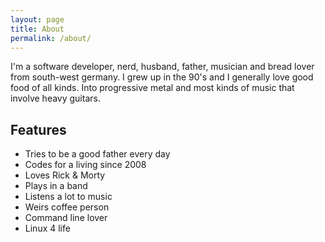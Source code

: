 ```yaml
---
layout: page
title: About
permalink: /about/
---
```


I'm a software developer, nerd, husband, father, musician and bread lover from south-west germany. I grew up in the 90's and I generally love good food of all kinds. Into progressive metal and most kinds of music that involve heavy guitars.

## Features

- Tries to be a good father every day
- Codes for a living since 2008
- Loves Rick & Morty
- Plays in a band
- Listens a lot to music
- Weirs coffee person
- Command line lover
- Linux 4 life
